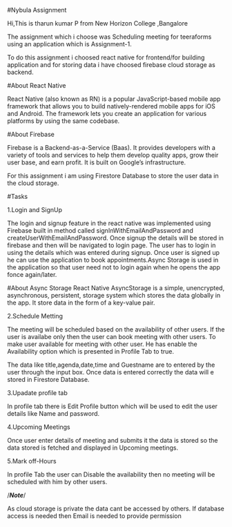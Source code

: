 #Nybula Assignment

Hi,This is tharun kumar P from New Horizon College ,Bangalore 

The assignment which i choose was Scheduling meeting for teeraforms using an application which is Assignment-1.

To do this assignment i choosed react native for frontend/for building application and for storing data i have choosed firebase cloud storage as backend.

#About React Native 

React Native (also known as RN) is a popular JavaScript-based mobile app framework that allows you to build natively-rendered mobile apps for iOS and Android. The framework lets you create an application for various platforms by using the same codebase.

#About Firebase 

Firebase is a Backend-as-a-Service (Baas). It provides developers with a variety of tools and services to help them develop quality apps, grow their user base, and earn profit. It is built on Google’s infrastructure.

For this assignment i am using Firestore Database to store the user data in the cloud storage.

#Tasks

1.Login and SignUp

The login and signup feature in the react native was implemented using Firebase built in method called signInWithEmailAndPassword and createUserWithEmailAndPassword. Once signup the details will be stored in firebase and then will be navigated to login page. The user has to login in using the details which was entered during signup. Once user is signed up he can use the application to book appointments.Async Storage is used in the application so that user need not to login again when he opens the app fonce again/later.

#About Async Storage 
React Native AsyncStorage is a simple, unencrypted, asynchronous, persistent, storage system which stores the data globally in the app. It store data in the form of a key-value pair.

2.Schedule Metting

The meeting will be scheduled based on the availability of other users. If the user is availabe only then the user can book meeting with other users. To make user available for meeting with other user. He has enable the Availability option which is presented in Profile Tab to true.

The data like title,agenda,date,time and Guestname are to entered by the user through the input box. Once data is entered correctly the data will e stored in Firestore Database.

3.Upadate profile tab 

In profile tab there is Edit Profile button which will be used to edit the user details like Name and password.

4.Upcoming Meetings 

Once user enter details of meeting and submits it the data is stored so the data stored is fetched and displayed in Upcoming meetings.

5.Mark off-Hours

In profile Tab the user can Disable the availability then no meeting will be scheduled with him by other users.

/***Note***/


As cloud storage is private the data cant be accessed by others. If database access is needed then Email is needed to provide permission 

